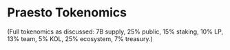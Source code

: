 # Praesto Tokenomics

(Full tokenomics as discussed: 7B supply, 25% public, 15% staking, 10% LP, 13% team, 5% KOL, 25% ecosystem, 7% treasury.)
